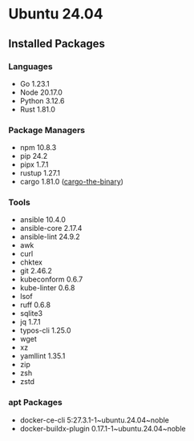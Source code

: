 # Ubuntu 24.04

## Installed Packages

### Languages

- Go 1.23.1
- Node 20.17.0
- Python 3.12.6
- Rust 1.81.0

### Package Managers

- npm 10.8.3
- pip 24.2
- pipx 1.7.1
- rustup 1.27.1
- cargo 1.81.0 ([cargo-the-binary](https://github.com/rust-lang/cargo/blob/master/src/cargo/version.rs))

### Tools

- ansible 10.4.0
- ansible-core 2.17.4
- ansible-lint 24.9.2
- awk
- curl
- chktex
- git 2.46.2
- kubeconform 0.6.7
- kube-linter 0.6.8
- lsof
- ruff 0.6.8
- sqlite3
- jq 1.7.1
- typos-cli 1.25.0
- wget
- xz
- yamllint 1.35.1
- zip
- zsh
- zstd

### apt Packages

- docker-ce-cli 5:27.3.1-1\~ubuntu.24.04\~noble
- docker-buildx-plugin 0.17.1-1\~ubuntu.24.04\~noble
